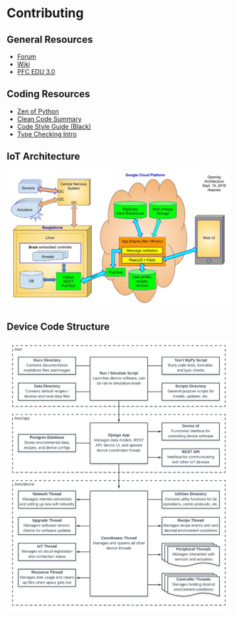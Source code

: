 # Contributing

## General Resources
 - [Forum](https://forum.openag.media.mit.edu/)
 - [Wiki](https://wiki.openag.media.mit.edu/start)
 - [PFC EDU 3.0](https://wiki.openag.media.mit.edu/pfc_edu_3.0)

## Coding Resources
 - [Zen of Python](https://www.python.org/dev/peps/pep-0020/)
 - [Clean Code Summary](http://www.inf.fu-berlin.de/inst/ag-se/teaching/K-CCD-2014/Clean-Code-summary.pdf)
 - [Code Style Guide (Black)](https://black.readthedocs.io/en/stable/the_black_code_style.html)
 - [Type Checking Intro](https://mypy.readthedocs.io/en/stable/introduction.html)

## IoT Architecture
![](iot_architecture.jpg)

## Device Code Structure
![](code_structure.png)

